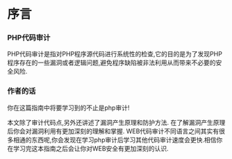 # 序言

### PHP代码审计

&#x20; PHP代码审计是指对PHP程序源代码进行系统性的检查,它的目的是为了发现PHP程序存在的一些漏洞或者逻辑问题,避免程序缺陷被非法利用从而带来不必要的安全风险.

### 作者的话

&#x20; 你在这篇指南中将要学习到的不止是php审计!

本文除了审计代码点,另外还讲述了漏洞产生原理和防护方法. 在了解漏洞产生原理后你会对漏洞利用有更加深刻的理解和掌握. WEB代码审计不同语言之间其实有很多相通的东西呢,你会发现在学习php审计后学习其他代码审计速度会更快.相信你在学习完这本指南之后会让你对WEB安全有更加深刻的认识.
